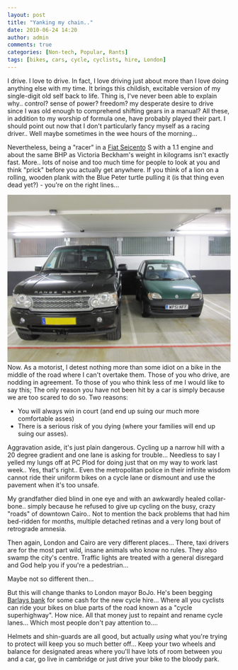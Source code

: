 ```yaml
---
layout: post
title: "Yanking my chain.."
date: 2010-06-24 14:20
author: admin
comments: true
categories: [Non-tech, Popular, Rants]
tags: [bikes, cars, cycle, cyclists, hire, London]
---
```

I drive. I love to drive. In fact, I love driving just about more than I love doing anything else with my time. It brings this childish, excitable version of my single-digit old self back to life. Thing is, I've never been able to explain why.. control? sense of power? freedom? my desperate desire to drive since I was old enough to comprehend shifting gears in a manual?
All these, in addition to my worship of formula one, have probably played their part. I should point out now that I don't particularly fancy myself as a racing driver.. Well maybe sometimes in the wee hours of the morning...

<!--more-->Nevertheless, being a "racer" in a <a href="http://en.wikipedia.org/wiki/Fiat_Seicento" target="_blank">Fiat Seicento</a> S with a 1.1 engine and about the same BHP as Victoria Beckham's weight in kilograms isn't exactly fast. More.. lots of noise and too much time for people to look at you and think "prick" before you actually get anywhere. If you think of a lion on a rolling, wooden plank with the Blue Peter turtle pulling it (is that thing even dead yet?) - you're on the right lines...

![My Beloved Fiat](\images\Fiat.jpg "Inadequete? Or is the other guy comphensating I wonder...")
Now. As a motorist, I detest nothing more than some idiot on a bike in the middle of the road where I can't overtake them. Those of you who drive, are nodding in agreement. To those of you who think less of me I would like to say this; The only reason you have not been hit by a car is simply because we are too scared to do so.
Two reasons:

*   You will always win in court (and end up suing our much more comfortable asses)
*   There is a serious risk of you dying (where your families will end up suing our asses).  

Aggravation aside, it's just plain dangerous. Cycling up a narrow hill with a 20 degree gradient and one lane is asking for trouble... Needless to say I yelled my lungs off at PC Plod for doing just that on my way to work last week.. Yes, that's right.. Even the metropolitan police in their infinite wisdom cannot ride their uniform bikes on a cycle lane or dismount and use the pavement when it's too unsafe.

My grandfather died blind in one eye and with an awkwardly healed collar-bone.. simply because he refused to give up cycling on the busy, crazy "roads" of downtown Cairo.. Not to mention the back problems that had him bed-ridden for months, multiple detached retinas and a very long bout of retrograde amnesia.

Then again, London and Cairo are very different places... There, taxi drivers are for the most part wild, insane animals who know no rules. They also swamp the city's centre. Traffic lights are treated with a general disregard and God help you if you're a pedestrian...

Maybe not so different then...

But this will change thanks to London mayor BoJo. He's been begging <a href="http://road.cc/content/news/17967-london-cycle-hire-scheme-becomes-barclays-cycle-hire-scheme-%C2%A325m-deal" target="_blank">Barlays bank</a> for some cash for the new cycle hire... Where all you cyclists can ride your bikes on blue parts of the road known as a "cycle superhighway". How nice. All that money just to repaint and rename cycle lanes... Which most people don't pay attention to....

Helmets and shin-guards are all good, but actually *using* what you're trying to protect will keep you so much better off... Keep your two wheels and balance for designated areas where you'll have lots of room between you and a car, go live in cambridge or just drive your bike to the bloody park.
